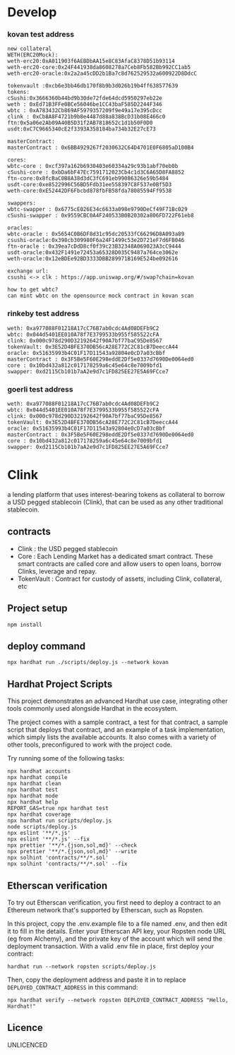# Develop

### kovan test address

```
new collateral
WETH(ERC20Mock):
weth-erc20:0xA011903f6AEBDbAA15e8C83AfaC8378D51b93114
weth-erc20-core:0x24F441938da8608278a7Ceb8Fb582Bb992CC1ab5
weth-erc20-oracle:0x2a2a45cDD2b1Ba7c8d762529532a600922D8DdcC
```


```
tokenvault :0xcb6e3bb46db170f8b9b3d026b19b4ff638577639
tokens:
cSushi:0x3666360b44bd9b30de72fde64dcd5950297eb22e
weth : 0xEd71B3FFe0BCe56046be1CC43baF585D2244F346
wbtc : 0xA783432Cb869AF5979357209f9e49a17e395cDcc
clink : 0xCb8A8F4721b9b8e4487d88a838BcD31b08E466c0
ftn:0x5a06e2Ab09A40B5D31f2AB7818652c1d1b50F0D0
usdt:0xC7C9665340cE2f3393A358184ba734b32E27cE73

masterContract:
masterContract : 0x6BB4929267f2030632C64D4701E0F6805aD100B4

cores:
wbtc-core : 0xcf397a162b6930403e60334a29c93b1abf70eb0b
cSushi-core : 0xbDa6bF47Ec7591712023Cb4c1d3C6A65D8FA8852
ftn-core:0x8fcBaC0B8A38d3dC3fC691eb99086326e59b5484
usdt-core:0xe8522996C56BD5Fdb31ee558397C8F537e0Bf5D3
weth-core:0xE52442DF6Fbcbd878fbFB58fda78085594Ff9538

swappers:
wbtc-swapper : 0x6775cE026E34c6633a098e9790DeCf49F71Bc029
cSushi-swapper : 0x9559CBC0A4F240533B0B20302a806FD722F61eb8

oracles:
wbtc-oracle : 0x5654C0B6DF8d31c95dc20533fC66296D8A093a89
csushi-oracle:0x398cb309980F6a24F1499c53e2D721eF7d6FB046
ftn-oracle : 0x39ea7cDdD8cf0f39c23B32348A069023A3cC9444
usdt-oracle:0x432F1491e72453a65328D035C9487a764ce3062e
weth-oracle:0x12eBDEe92BD3333DBB289971B169E524be092616

exchange url:
csushi <-> clk : https://app.uniswap.org/#/swap?chain=kovan

how to get wbtc?
can mint wbtc on the opensource mock contract in kovan scan
```

### rinkeby test address

```
weth: 0xa977088F01218A17cC76B7ab0cdc4Ad08DEFb9C2
wbtc: 0x044d5401EE010A78f7E3799533b955f585522cFA
clink: 0x000c978d290D32192642f90A7bf77baC95De8567
tokenVault: 0x3E52D4BFE370DB56cA28E772C2C81cB7DeeccA44
oracle: 0x51635993b4C01F17D11543a92804e0cD7a03cBbf
masterContract : 0x3F5Be5F60E298eddE2Df5e0337d7690De0064ed0
core : 0x10bd432a812c017178259a6c45e64c8e7009bfd1
swapper: 0xd2115Cb101b7aA2e9d7c1FD825EE27E5A69FCce7
```

### goerli test address

```
weth: 0xa977088F01218A17cC76B7ab0cdc4Ad08DEFb9C2
wbtc: 0x044d5401EE010A78f7E3799533b955f585522cFA
clink: 0x000c978d290D32192642f90A7bf77baC95De8567
tokenVault: 0x3E52D4BFE370DB56cA28E772C2C81cB7DeeccA44
oracle: 0x51635993b4C01F17D11543a92804e0cD7a03cBbf
masterContract : 0x3F5Be5F60E298eddE2Df5e0337d7690De0064ed0
core : 0x10bd432a812c017178259a6c45e64c8e7009bfd1
swapper: 0xd2115Cb101b7aA2e9d7c1FD825EE27E5A69FCce7
```

# Clink

a lending platform that uses interest-bearing tokens as collateral to borrow a USD pegged stablecoin (Clink), that can
be used as any other traditional stablecoin.

## contracts

- Clink : the USD pegged stablecoin
- Core : Each Lending Market has a dedicated smart contract. These smart contracts are called core and allow users to
  open loans, borrow Clinks, leverage and repay.
- TokenVault : Contract for custody of assets, including Clink, collateral, etc

## Project setup

```
npm install
```

## deploy command

```
npx hardhat run ./scripts/deploy.js --network kovan
```

## Hardhat Project Scripts

This project demonstrates an advanced Hardhat use case, integrating other tools commonly used alongside Hardhat in the
ecosystem.

The project comes with a sample contract, a test for that contract, a sample script that deploys that contract, and an
example of a task implementation, which simply lists the available accounts. It also comes with a variety of other
tools, preconfigured to work with the project code.

Try running some of the following tasks:

```shell
npx hardhat accounts
npx hardhat compile
npx hardhat clean
npx hardhat test
npx hardhat node
npx hardhat help
REPORT_GAS=true npx hardhat test
npx hardhat coverage
npx hardhat run scripts/deploy.js
node scripts/deploy.js
npx eslint '**/*.js'
npx eslint '**/*.js' --fix
npx prettier '**/*.{json,sol,md}' --check
npx prettier '**/*.{json,sol,md}' --write
npx solhint 'contracts/**/*.sol'
npx solhint 'contracts/**/*.sol' --fix
```

## Etherscan verification

To try out Etherscan verification, you first need to deploy a contract to an Ethereum network that's supported by
Etherscan, such as Ropsten.

In this project, copy the .env.example file to a file named .env, and then edit it to fill in the details. Enter your
Etherscan API key, your Ropsten node URL (eg from Alchemy), and the private key of the account which will send the
deployment transaction. With a valid .env file in place, first deploy your contract:

```shell
hardhat run --network ropsten scripts/deploy.js
```

Then, copy the deployment address and paste it in to replace `DEPLOYED_CONTRACT_ADDRESS` in this command:

```shell
npx hardhat verify --network ropsten DEPLOYED_CONTRACT_ADDRESS "Hello, Hardhat!"
```

## Licence

UNLICENCED
